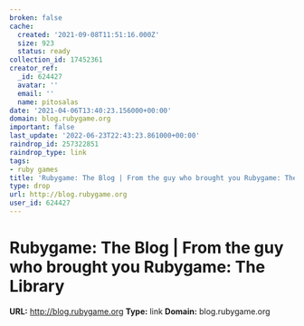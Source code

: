```yaml
---
broken: false
cache:
  created: '2021-09-08T11:51:16.000Z'
  size: 923
  status: ready
collection_id: 17452361
creator_ref:
  _id: 624427
  avatar: ''
  email: ''
  name: pitosalas
date: '2021-04-06T13:40:23.156000+00:00'
domain: blog.rubygame.org
important: false
last_update: '2022-06-23T22:43:23.861000+00:00'
raindrop_id: 257322851
raindrop_type: link
tags:
- ruby games
title: 'Rubygame: The Blog | From the guy who brought you Rubygame: The Library'
type: drop
url: http://blog.rubygame.org
user_id: 624427
---
```


# Rubygame: The Blog | From the guy who brought you Rubygame: The Library

**URL:** http://blog.rubygame.org
**Type:** link
**Domain:** blog.rubygame.org
